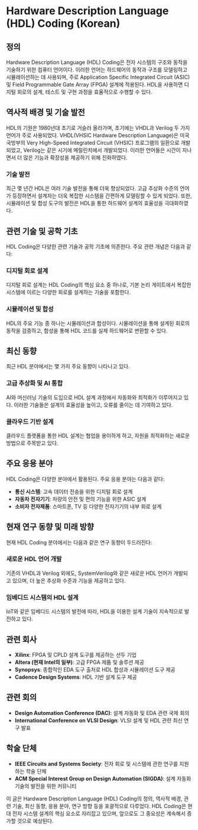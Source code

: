 # Hardware Description Language (HDL) Coding (Korean)

## 정의

Hardware Description Language (HDL) Coding은 전자 시스템의 구조와 동작을 기술하기 위한 컴퓨터 언어이다. 이러한 언어는 하드웨어의 동작과 구조를 모델링하고 시뮬레이션하는 데 사용되며, 주로 Application Specific Integrated Circuit (ASIC) 및 Field Programmable Gate Array (FPGA) 설계에 적용된다. HDL을 사용하면 디지털 회로의 설계, 테스트 및 구현 과정을 효율적으로 수행할 수 있다.

## 역사적 배경 및 기술 발전

HDL의 기원은 1980년대 초기로 거슬러 올라가며, 초기에는 VHDL과 Verilog 두 가지 언어가 주로 사용되었다. VHDL(VHSIC Hardware Description Language)은 미국 국방부의 Very High-Speed Integrated Circuit (VHSIC) 프로그램의 일환으로 개발되었고, Verilog는 같은 시기에 메릴린치에서 개발되었다. 이러한 언어들은 시간이 지나면서 더 많은 기능과 확장성을 제공하기 위해 진화하였다.

### 기술 발전

최근 몇 년간 HDL은 여러 기술 발전을 통해 더욱 향상되었다. 고급 추상화 수준의 언어가 등장하면서 설계자는 더욱 복잡한 시스템을 간편하게 모델링할 수 있게 되었다. 또한, 시뮬레이션 및 합성 도구의 발전은 HDL을 통한 하드웨어 설계의 효율성을 극대화하였다.

## 관련 기술 및 공학 기초

HDL Coding은 다양한 관련 기술과 공학 기초에 의존한다. 주요 관련 개념은 다음과 같다:

### 디지털 회로 설계

디지털 회로 설계는 HDL Coding의 핵심 요소 중 하나로, 기본 논리 게이트에서 복잡한 시스템에 이르는 다양한 회로를 설계하는 기술을 포함한다.

### 시뮬레이션 및 합성

HDL의 주요 기능 중 하나는 시뮬레이션과 합성이다. 시뮬레이션을 통해 설계된 회로의 동작을 검증하고, 합성을 통해 HDL 코드를 실제 하드웨어로 변환할 수 있다.

## 최신 동향

최근 HDL 분야에서는 몇 가지 주요 동향이 나타나고 있다. 

### 고급 추상화 및 AI 통합

AI와 머신러닝 기술의 도입으로 HDL 설계 과정에서 자동화와 최적화가 이루어지고 있다. 이러한 기술들은 설계의 효율성을 높이고, 오류를 줄이는 데 기여하고 있다.

### 클라우드 기반 설계

클라우드 플랫폼을 통한 HDL 설계는 협업을 용이하게 하고, 자원을 최적화하는 새로운 방법으로 주목받고 있다.

## 주요 응용 분야

HDL Coding은 다양한 분야에서 활용된다. 주요 응용 분야는 다음과 같다:

- **통신 시스템**: 고속 데이터 전송을 위한 디지털 회로 설계
- **자동차 전자기기**: 차량의 안전 및 편의 기능을 위한 ASIC 설계
- **소비자 전자제품**: 스마트폰, TV 등 다양한 전자기기의 내부 회로 설계

## 현재 연구 동향 및 미래 방향

현재 HDL Coding 분야에서는 다음과 같은 연구 동향이 두드러진다:

### 새로운 HDL 언어 개발

기존의 VHDL과 Verilog 외에도, SystemVerilog와 같은 새로운 HDL 언어가 개발되고 있으며, 더 높은 추상화 수준과 기능을 제공하고 있다.

### 임베디드 시스템의 HDL 설계

IoT와 같은 임베디드 시스템의 발전에 따라, HDL을 이용한 설계 기술이 지속적으로 발전하고 있다.

## 관련 회사

- **Xilinx**: FPGA 및 CPLD 설계 도구를 제공하는 선두 기업
- **Altera (현재 Intel의 일부)**: 고급 FPGA 제품 및 솔루션 제공
- **Synopsys**: 종합적인 EDA 도구 출처로 HDL 합성과 시뮬레이션 도구 제공
- **Cadence Design Systems**: HDL 기반 설계 도구 제공

## 관련 회의

- **Design Automation Conference (DAC)**: 설계 자동화 및 EDA 관련 국제 회의
- **International Conference on VLSI Design**: VLSI 설계 및 HDL 관련 최신 연구 발표

## 학술 단체

- **IEEE Circuits and Systems Society**: 전자 회로 및 시스템에 관한 연구를 지원하는 학술 단체
- **ACM Special Interest Group on Design Automation (SIGDA)**: 설계 자동화 기술의 발전을 위한 커뮤니티

이 글은 Hardware Description Language (HDL) Coding의 정의, 역사적 배경, 관련 기술, 최신 동향, 응용 분야, 연구 방향 등을 포괄적으로 다루었다. HDL Coding은 현대 전자 시스템 설계의 핵심 요소로 자리잡고 있으며, 앞으로도 그 중요성은 계속해서 증가할 것으로 예상된다.